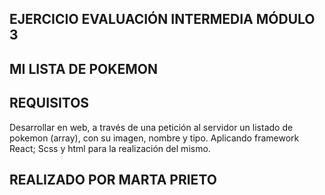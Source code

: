 
## EJERCICIO EVALUACIÓN INTERMEDIA MÓDULO 3 
## MI LISTA DE POKEMON


## REQUISITOS
Desarrollar en web, a través de una petición al servidor un listado de pokemon (array), con su imagen, nombre y tipo.
Aplicando framework React; Scss y html para la realización del mismo.


## REALIZADO POR MARTA PRIETO
